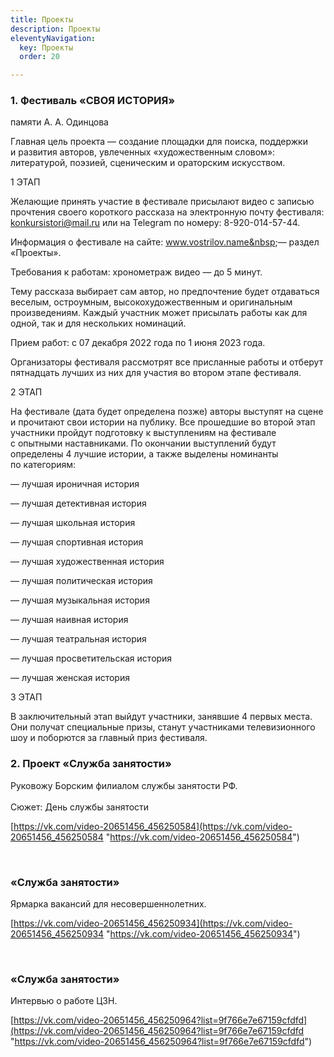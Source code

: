 ```yaml
---
title: Проекты
description: Проекты
eleventyNavigation:
  key: Проекты
  order: 20

---
```

### <p>1. Фестиваль &laquo;СВОЯ ИСТОРИЯ&raquo;<br>

памяти <nobr>А. А. Одинцова</nobr></p>

<p>Главная цель проекта&nbsp;&mdash; создание площадки для поиска, поддержки и&nbsp;развития авторов, увлеченных &laquo;художественным словом&raquo;: литературой, поэзией, сценическим и&nbsp;ораторским искусством.</p>

<p>1 ЭТАП<br>

Желающие принять участие в&nbsp;фестивале присылают видео с&nbsp;записью прочтения своего короткого рассказа на&nbsp;электронную почту фестиваля: <a href="mailto:konkursistori@mail.ru">konkursistori@mail.ru</a> или на&nbsp;Telegram по&nbsp;номеру: <nobr>8-920-014-57-44</nobr>.<br >

Информация о&nbsp;фестивале на&nbsp;сайте: www.vostrilov.name&nbsp;&mdash; раздел &laquo;Проекты&raquo;.<br >

Требования к&nbsp;работам: хронометраж видео&nbsp;&mdash; до&nbsp;5&nbsp;минут.<br >

Тему рассказа выбирает сам автор, но&nbsp;предпочтение будет отдаваться веселым, остроумным, высокохудожественным и&nbsp;оригинальным произведениям. Каждый участник может присылать работы как для одной, так и&nbsp;для нескольких номинаций.<br >

Прием работ: с&nbsp;07 декабря 2022 года по&nbsp;1 июня 2023 года.<br >

Организаторы фестиваля рассмотрят все присланные работы и&nbsp;отберут пятнадцать лучших из&nbsp;них для участия во&nbsp;втором этапе фестиваля.<br >

2 ЭТАП<br >

На&nbsp;фестивале (дата будет определена позже) авторы выступят на&nbsp;сцене и&nbsp;прочитают свои истории на&nbsp;публику. Все прошедшие во&nbsp;второй этап участники пройдут подготовку к&nbsp;выступлениям на&nbsp;фестивале с&nbsp;опытными наставниками. По&nbsp;окончании выступлений будут определены 4 лучшие истории, а&nbsp;также выделены номинанты по&nbsp;категориям:</p>

<p>&mdash;&nbsp;лучшая ироничная история<br>

&mdash;&nbsp;лучшая детективная история<br >

&mdash;&nbsp;лучшая школьная история<br >

&mdash;&nbsp;лучшая спортивная история<br>

&mdash;&nbsp;лучшая художественная история<br>

&mdash;&nbsp;лучшая политическая история<br >

&mdash;&nbsp;лучшая музыкальная история<br>

&mdash;&nbsp;лучшая наивная история<br>

&mdash;&nbsp;лучшая театральная история<br >

&mdash;&nbsp;лучшая просветительская история<br>

&mdash;&nbsp;лучшая женская история</p>

<p>3 ЭТАП<br>

В&nbsp;заключительный этап выйдут участники, занявшие 4 первых места. Они получат специальные призы, станут участниками телевизионного шоу и&nbsp;поборются за&nbsp;главный приз фестиваля.</p>

### <p>2. Проект &laquo;Служба занятости&raquo;<br>
Руковожу Борским филиалом службы занятости РФ.<br>
<br>
Сюжет: День службы занятости</p>

[https://vk.com/video-20651456_456250584](https://vk.com/video-20651456_456250584 "https://vk.com/video-20651456_456250584")

<br>

### <p>&laquo;Служба занятости&raquo;<br>
Ярмарка вакансий для несовершеннолетних.<br>
</p>

[https://vk.com/video-20651456_456250934](https://vk.com/video-20651456_456250934 "https://vk.com/video-20651456_456250934")

<br>

### <p>&laquo;Служба занятости&raquo;<br>
Интервью о работе ЦЗН.<br>
</p>

[https://vk.com/video-20651456_456250964?list=9f766e7e67159cfdfd](https://vk.com/video-20651456_456250964?list=9f766e7e67159cfdfd "https://vk.com/video-20651456_456250964?list=9f766e7e67159cfdfd")